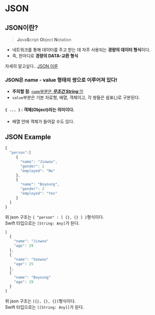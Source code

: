 # JSON

JSON이란?
--
> **J**ava**S**cript **O**bject **N**otation

- 네트워크를 통해 데이터를 주고 받는 데 자주 사용되는 **경량의 데이터 형식**이다.
- 즉, 한마디로 **경량의 DATA-교환 형식**

자세히 알고싶다.. [JSON 이론](http://www.json.org/json-ko.html)  

### JSON은 name - value 형태의 쌍으로 이루어져 있다!  
- **주의할 점**: <u>`name`부분은 _**무조건 String**_ !!!</u>
- `value`부분은 기본 자료형, 배열, 객체이고, 각 쌍들은 쉼표(,)로 구분된다.

#### `{ ... }` : 객체(Object)라는 의미이다.
- 배열 안에 객체가 들어갈 수도 있다.

JSON Example
--
```JavaScript
{
  "person":[
     {
       "name": "Jinwoo",
       "gender": 1
       "employed": "No"
     },
     {
       "name": "Boyoung",
       "gender": 2
       "employed": "Yes"
     }
  ]
}    
```
위 json 구조는 `{ "person" : [ {}, {} ] }`형식이다.  
Swift 타입으로는 `[String: Any]`가 된다.
```JavaScript
[
  {
    "name": "Jinwoo"
    "age": 29
  },
  {
    "name": "Seowoo"
    "age": 25
  },
  {
    "name": "Boyoung"
    "age": 29
  }
]
```
위 json 구조는 `[{}, {}, {}]`형식이다.  
Swift 타입으로는 `[[String: Any]]`가 된다.



